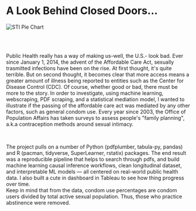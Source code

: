 # A Look Behind Closed Doors...

![STI Pie Chart](https://github.com/user-attachments/assets/8b44f3c0-9b7b-4ad9-abdf-d3b2ab6b108e)

<br><br>


Public Health really has a way of making us-well, the U.S.- look bad. Ever since January 1, 2014, the advent of the Affordable Care Act, sexually trasmitted infections have been on the rise. At first thought, it's quite terrible. 
But on second thought, it becomes clear that more access means a greater amount of illness being reported to entities such as the Center for Disease Control (CDC). Of course, whether good or bad, there must be more to the story. In order to investigate, using machine
learning, webscraping, PDF scraping, and a statistical mediation model, I wanted to illustrate if the passing of the affordable care act was mediated by any other factors, such as general condom use. Every year since 2003, the Office of Population
Affairs has taken surveys to assess people's "family planning", a.k.a contraception methods around sexual intimacy.

<br>

The project pulls on a number of Python (pdfplumber, tabula-py, pandas) and R (pacman, tidyverse, SuperLearner, rstatix) packages. The end result was a reproducible pipeline that helps to search through pdfs, and build machine learning causal inference workflows,
clean longitudinal dataset, and interpretable ML models — all centered on real-world public health data. I also built a cute in dashboard in Tableau to see how thing progress over time. 
<br>
Keep in mind that from the data, condom use percentages are condom users divided by total active sexual population. Thus, those who practice abstinence were removed.
